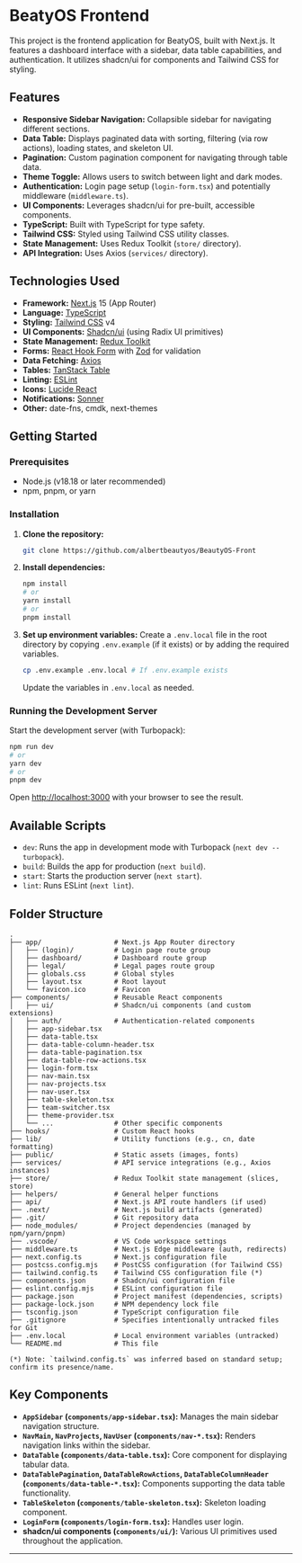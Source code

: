 # BeatyOS Frontend

This project is the frontend application for BeatyOS, built with Next.js. It features a dashboard interface with a sidebar, data table capabilities, and authentication. It utilizes shadcn/ui for components and Tailwind CSS for styling.

## Features

- **Responsive Sidebar Navigation:** Collapsible sidebar for navigating different sections.
- **Data Table:** Displays paginated data with sorting, filtering (via row actions), loading states, and skeleton UI.
- **Pagination:** Custom pagination component for navigating through table data.
- **Theme Toggle:** Allows users to switch between light and dark modes.
- **Authentication:** Login page setup (`login-form.tsx`) and potentially middleware (`middleware.ts`).
- **UI Components:** Leverages shadcn/ui for pre-built, accessible components.
- **TypeScript:** Built with TypeScript for type safety.
- **Tailwind CSS:** Styled using Tailwind CSS utility classes.
- **State Management:** Uses Redux Toolkit (`store/` directory).
- **API Integration:** Uses Axios (`services/` directory).

## Technologies Used

- **Framework:** [Next.js](https://nextjs.org/) 15 (App Router)
- **Language:** [TypeScript](https://www.typescriptlang.org/)
- **Styling:** [Tailwind CSS](https://tailwindcss.com/) v4
- **UI Components:** [Shadcn/ui](https://ui.shadcn.com/) (using Radix UI primitives)
- **State Management:** [Redux Toolkit](https://redux-toolkit.js.org/)
- **Forms:** [React Hook Form](https://react-hook-form.com/) with [Zod](https://zod.dev/) for validation
- **Data Fetching:** [Axios](https://axios-http.com/)
- **Tables:** [TanStack Table](https://tanstack.com/table/v8)
- **Linting:** [ESLint](https://eslint.org/)
- **Icons:** [Lucide React](https://lucide.dev/)
- **Notifications:** [Sonner](https://sonner.emilkowal.ski/)
- **Other:** date-fns, cmdk, next-themes

## Getting Started

### Prerequisites

- Node.js (v18.18 or later recommended)
- npm, pnpm, or yarn

### Installation

1.  **Clone the repository:**
    ```bash
    git clone https://github.com/albertbeautyos/BeautyOS-Front
    ```
2.  **Install dependencies:**
    ```bash
    npm install
    # or
    yarn install
    # or
    pnpm install
    ```
3.  **Set up environment variables:**
    Create a `.env.local` file in the root directory by copying `.env.example` (if it exists) or by adding the required variables.
    ```bash
    cp .env.example .env.local # If .env.example exists
    ```
    Update the variables in `.env.local` as needed.

### Running the Development Server

Start the development server (with Turbopack):

```bash
npm run dev
# or
yarn dev
# or
pnpm dev
```

Open [http://localhost:3000](http://localhost:3000) with your browser to see the result.

## Available Scripts

- `dev`: Runs the app in development mode with Turbopack (`next dev --turbopack`).
- `build`: Builds the app for production (`next build`).
- `start`: Starts the production server (`next start`).
- `lint`: Runs ESLint (`next lint`).

## Folder Structure

```
.
├── app/                  # Next.js App Router directory
│   ├── (login)/          # Login page route group
│   ├── dashboard/        # Dashboard route group
│   ├── legal/            # Legal pages route group
│   ├── globals.css       # Global styles
│   ├── layout.tsx        # Root layout
│   └── favicon.ico       # Favicon
├── components/           # Reusable React components
│   ├── ui/               # Shadcn/ui components (and custom extensions)
│   ├── auth/             # Authentication-related components
│   ├── app-sidebar.tsx
│   ├── data-table.tsx
│   ├── data-table-column-header.tsx
│   ├── data-table-pagination.tsx
│   ├── data-table-row-actions.tsx
│   ├── login-form.tsx
│   ├── nav-main.tsx
│   ├── nav-projects.tsx
│   ├── nav-user.tsx
│   ├── table-skeleton.tsx
│   ├── team-switcher.tsx
│   ├── theme-provider.tsx
│   └── ...               # Other specific components
├── hooks/                # Custom React hooks
├── lib/                  # Utility functions (e.g., cn, date formatting)
├── public/               # Static assets (images, fonts)
├── services/             # API service integrations (e.g., Axios instances)
├── store/                # Redux Toolkit state management (slices, store)
├── helpers/              # General helper functions
├── api/                  # Next.js API route handlers (if used)
├── .next/                # Next.js build artifacts (generated)
├── .git/                 # Git repository data
├── node_modules/         # Project dependencies (managed by npm/yarn/pnpm)
├── .vscode/              # VS Code workspace settings
├── middleware.ts         # Next.js Edge middleware (auth, redirects)
├── next.config.ts        # Next.js configuration file
├── postcss.config.mjs    # PostCSS configuration (for Tailwind CSS)
├── tailwind.config.ts    # Tailwind CSS configuration file (*)
├── components.json       # Shadcn/ui configuration file
├── eslint.config.mjs     # ESLint configuration file
├── package.json          # Project manifest (dependencies, scripts)
├── package-lock.json     # NPM dependency lock file
├── tsconfig.json         # TypeScript configuration file
├── .gitignore            # Specifies intentionally untracked files for Git
├── .env.local            # Local environment variables (untracked)
└── README.md             # This file

(*) Note: `tailwind.config.ts` was inferred based on standard setup; confirm its presence/name.
```

## Key Components

- **`AppSidebar` (`components/app-sidebar.tsx`):** Manages the main sidebar navigation structure.
- **`NavMain`, `NavProjects`, `NavUser` (`components/nav-*.tsx`):** Renders navigation links within the sidebar.
- **`DataTable` (`components/data-table.tsx`):** Core component for displaying tabular data.
- **`DataTablePagination`, `DataTableRowActions`, `DataTableColumnHeader` (`components/data-table-*.tsx`):** Components supporting the data table functionality.
- **`TableSkeleton` (`components/table-skeleton.tsx`):** Skeleton loading component.
- **`LoginForm` (`components/login-form.tsx`):** Handles user login.
- **shadcn/ui components (`components/ui/`):** Various UI primitives used throughout the application.

---

